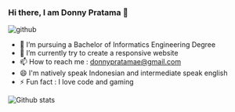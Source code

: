 ### Hi there, I am Donny Pratama 👋
![github](https://user-images.githubusercontent.com/64658351/131376658-94f1cfa0-f0ac-4761-bd9f-30c7012a4cb2.jpg)

- 💼 I’m pursuing a Bachelor of Informatics Engineering Degree
- 🌱 I’m currently try to create a responsive website
- 📫 How to reach me : donnypratamae@gmail.com
- 😄 I'm natively speak Indonesian and intermediate speak english
- ⚡ Fun fact : I love code and gaming

![Github stats](https://github-readme-stats.vercel.app/api?username=donnypratamae&theme=tokyonight&show_icons=true&count_private=true)
